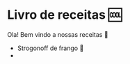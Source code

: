 # Livro de receitas :cool:

Ola! Bem vindo a nossas receitas :wave:

- Strogonoff de frango :chicken:
- 

